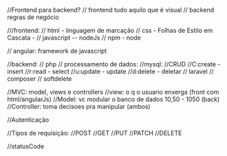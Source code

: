 //Frontend para backend?
// frontend tudo aquilo que é visual
// backend regras de negócio



///frontend:
// html - linguagem de marcação
// css - Folhas de Estilo em Cascata - 
// javascript -- nodeJs
// npm - node

// angular: framework de javascript


//backend:
// php
// processamento de dados:
    //mysql:
        //CRUD
            //C:create - insert
            //r:read - select
            //u:update - update
            //d:delete - deletar
// laravel
// composer
// softdelete


//MVC: model, views e controllers
    //view: o q o usuario enxerga (front com html/angularJs)
    //Model:  vc modular o banco de dados 10,50 - 1050 (back)
    //Controller: toma decisoes pra manipular (ambos)

//Autenticação

//Tipos de requisição:
    //POST
    //GET
    //PUT
    //PATCH
    //DELETE

//statusCode

